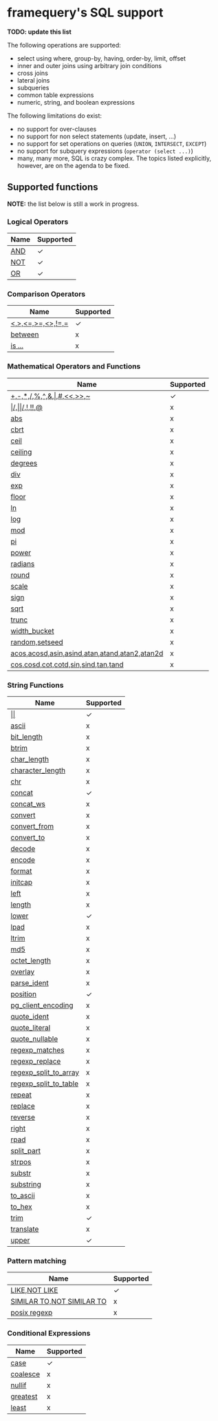 # framequery's SQL support

**TODO: update this list**

The following operations are supported:

- select using where, group-by, having, order-by, limit, offset
- inner and outer joins using arbitrary join conditions
- cross joins
- lateral joins
- subqueries
- common table expressions
- numeric, string, and boolean expressions

The following limitations do exist:

- no support for over-clauses
- no support for non select statements (update, insert, ...)
- no support for set operations on queries (`UNION`, `INTERSECT`, `EXCEPT`)
- no support for subquery expressions (`operator (select ...)`)
- many, many more, SQL is crazy complex. The topics listed explicitly, however,
  are on the agenda to be fixed.

## Supported functions

**NOTE:** the list below is still a work in progress.

### Logical Operators

|Name | Supported|
|-----|----------|
|[AND](https://www.postgresql.org/docs/9.6/static/functions-logical.html)|✓|
|[NOT](https://www.postgresql.org/docs/9.6/static/functions-logical.html)|✓|
|[OR](https://www.postgresql.org/docs/9.6/static/functions-logical.html)|✓|

### Comparison Operators

|Name | Supported|
|-----|----------|
|[<,>,<=,>=,<>,!=,=](https://www.postgresql.org/docs/9.6/static/functions-comparison.html)|✓|
|[between](https://www.postgresql.org/docs/9.6/static/functions-comparison.html)|x|
|[is ...](https://www.postgresql.org/docs/9.6/static/functions-comparison.html)|x|

### Mathematical Operators and Functions

|Name | Supported|
|-----|----------|
|[+,-,*,/,%,^,&,&#x7C;,#,<<,>>,~](https://www.postgresql.org/docs/9.6/static/functions-math.html)|✓|
|[&#x7C;/,&#x7C;&#x7C;/,!,!!,@](https://www.postgresql.org/docs/9.6/static/functions-math.html)|x|
|[abs](https://www.postgresql.org/docs/9.6/static/functions-math.html)|x|
|[cbrt](https://www.postgresql.org/docs/9.6/static/functions-math.html)|x|
|[ceil](https://www.postgresql.org/docs/9.6/static/functions-math.html)|x|
|[ceiling](https://www.postgresql.org/docs/9.6/static/functions-math.html)|x|
|[degrees](https://www.postgresql.org/docs/9.6/static/functions-math.html)|x|
|[div](https://www.postgresql.org/docs/9.6/static/functions-math.html)|x|
|[exp](https://www.postgresql.org/docs/9.6/static/functions-math.html)|x|
|[floor](https://www.postgresql.org/docs/9.6/static/functions-math.html)|x|
|[ln](https://www.postgresql.org/docs/9.6/static/functions-math.html)|x|
|[log](https://www.postgresql.org/docs/9.6/static/functions-math.html)|x|
|[mod](https://www.postgresql.org/docs/9.6/static/functions-math.html)|x|
|[pi](https://www.postgresql.org/docs/9.6/static/functions-math.html)|x|
|[power](https://www.postgresql.org/docs/9.6/static/functions-math.html)|x|
|[radians](https://www.postgresql.org/docs/9.6/static/functions-math.html)|x|
|[round](https://www.postgresql.org/docs/9.6/static/functions-math.html)|x|
|[scale](https://www.postgresql.org/docs/9.6/static/functions-math.html)|x|
|[sign](https://www.postgresql.org/docs/9.6/static/functions-math.html)|x|
|[sqrt](https://www.postgresql.org/docs/9.6/static/functions-math.html)|x|
|[trunc](https://www.postgresql.org/docs/9.6/static/functions-math.html)|x|
|[width_bucket](https://www.postgresql.org/docs/9.6/static/functions-math.html)|x|
|[random,setseed](https://www.postgresql.org/docs/9.6/static/functions-math.html)|x|
|[acos,acosd,asin,asind,atan,atand,atan2,atan2d](https://www.postgresql.org/docs/9.6/static/functions-math.html)|x|
|[cos,cosd,cot,cotd,sin,sind,tan,tand](https://www.postgresql.org/docs/9.6/static/functions-math.html)|x|


### String Functions

|Name | Supported|
|-----|----------|
|[&#x7C;&#x7C;](https://www.postgresql.org/docs/9.6/static/functions-string.html)|✓|
|[ascii](https://www.postgresql.org/docs/9.6/static/functions-string.html)|x|
|[bit_length](https://www.postgresql.org/docs/9.6/static/functions-string.html)|x|
|[btrim](https://www.postgresql.org/docs/9.6/static/functions-string.html)|x|
|[char_length](https://www.postgresql.org/docs/9.6/static/functions-string.html)|x|
|[character_length](https://www.postgresql.org/docs/9.6/static/functions-string.html)|x|
|[chr](https://www.postgresql.org/docs/9.6/static/functions-string.html)|x|
|[concat](https://www.postgresql.org/docs/9.6/static/functions-string.html)|✓|
|[concat_ws](https://www.postgresql.org/docs/9.6/static/functions-string.html)|x|
|[convert](https://www.postgresql.org/docs/9.6/static/functions-string.html)|x|
|[convert_from](https://www.postgresql.org/docs/9.6/static/functions-string.html)|x|
|[convert_to](https://www.postgresql.org/docs/9.6/static/functions-string.html)|x|
|[decode](https://www.postgresql.org/docs/9.6/static/functions-string.html)|x|
|[encode](https://www.postgresql.org/docs/9.6/static/functions-string.html)|x|
|[format](https://www.postgresql.org/docs/9.6/static/functions-string.html)|x|
|[initcap](https://www.postgresql.org/docs/9.6/static/functions-string.html)|x|
|[left](https://www.postgresql.org/docs/9.6/static/functions-string.html)|x|
|[length](https://www.postgresql.org/docs/9.6/static/functions-string.html)|x|
|[lower](https://www.postgresql.org/docs/9.6/static/functions-string.html)|✓|
|[lpad](https://www.postgresql.org/docs/9.6/static/functions-string.html)|x|
|[ltrim](https://www.postgresql.org/docs/9.6/static/functions-string.html)|x|
|[md5](https://www.postgresql.org/docs/9.6/static/functions-string.html)|x|
|[octet_length](https://www.postgresql.org/docs/9.6/static/functions-string.html)|x|
|[overlay](https://www.postgresql.org/docs/9.6/static/functions-string.html)|x|
|[parse_ident](https://www.postgresql.org/docs/9.6/static/functions-string.html)|x|
|[position](https://www.postgresql.org/docs/9.6/static/functions-string.html)|✓|
|[pg_client_encoding](https://www.postgresql.org/docs/9.6/static/functions-string.html)|x|
|[quote_ident](https://www.postgresql.org/docs/9.6/static/functions-string.html)|x|
|[quote_literal](https://www.postgresql.org/docs/9.6/static/functions-string.html)|x|
|[quote_nullable](https://www.postgresql.org/docs/9.6/static/functions-string.html)|x|
|[regexp_matches](https://www.postgresql.org/docs/9.6/static/functions-string.html)|x|
|[regexp_replace](https://www.postgresql.org/docs/9.6/static/functions-string.html)|x|
|[regexp_split_to_array](https://www.postgresql.org/docs/9.6/static/functions-string.html)|x|
|[regexp_split_to_table](https://www.postgresql.org/docs/9.6/static/functions-string.html)|x|
|[repeat](https://www.postgresql.org/docs/9.6/static/functions-string.html)|x|
|[replace](https://www.postgresql.org/docs/9.6/static/functions-string.html)|x|
|[reverse](https://www.postgresql.org/docs/9.6/static/functions-string.html)|x|
|[right](https://www.postgresql.org/docs/9.6/static/functions-string.html)|x|
|[rpad](https://www.postgresql.org/docs/9.6/static/functions-string.html)|x|
|[split_part](https://www.postgresql.org/docs/9.6/static/functions-string.html)|x|
|[strpos](https://www.postgresql.org/docs/9.6/static/functions-string.html)|x|
|[substr](https://www.postgresql.org/docs/9.6/static/functions-string.html)|x|
|[substring](https://www.postgresql.org/docs/9.6/static/functions-string.html)|x|
|[to_ascii](https://www.postgresql.org/docs/9.6/static/functions-string.html)|x|
|[to_hex](https://www.postgresql.org/docs/9.6/static/functions-string.html)|x|
|[trim](https://www.postgresql.org/docs/9.6/static/functions-string.html)|✓|
|[translate](https://www.postgresql.org/docs/9.6/static/functions-string.html)|x|
|[upper](https://www.postgresql.org/docs/9.6/static/functions-string.html)|✓|


### Pattern matching

|Name|Supported|
|----|---------|
|[LIKE,NOT LIKE](https://www.postgresql.org/docs/9.6/static/functions-matching.html#FUNCTIONS-LIKE)|✓|
|[SIMILAR TO,NOT SIMILAR TO](https://www.postgresql.org/docs/9.6/static/functions-matching.html#FUNCTIONS-SIMILARTO-REGEXP)|x|
|[posix regexp](https://www.postgresql.org/docs/9.6/static/functions-matching.html#FUNCTIONS-POSIX-REGEXP)|x|

### Conditional Expressions

|Name | Supported|
|-----|----------|
|[case](https://www.postgresql.org/docs/9.6/static/functions-conditional.html#FUNCTIONS-CASE)|✓|
|[coalesce](https://www.postgresql.org/docs/9.6/static/functions-conditional.html#FUNCTIONS-COALESCE-NVL-IFNULL)|x|
|[nullif](https://www.postgresql.org/docs/9.6/static/functions-conditional.html#FUNCTIONS-NULLIF)|x|
|[greatest](https://www.postgresql.org/docs/9.6/static/functions-conditional.html#FUNCTIONS-GREATEST-LEAST)|x|
|[least](https://www.postgresql.org/docs/9.6/static/functions-conditional.html#FUNCTIONS-GREATEST-LEAST)|x|